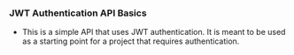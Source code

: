 ### JWT Authentication API Basics

- This is a simple API that uses JWT authentication. It is meant to be used as a starting point for a project that requires authentication.
